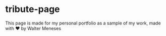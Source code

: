 # tribute-page
This page is made for my personal portfolio as a sample of my work, made with ❤ by Walter Meneses
